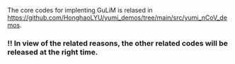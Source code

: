 The core codes for implenting GuLiM is relased in https://github.com/HonghaoLYU/yumi_demos/tree/main/src/yumi_nCoV_demos.
### !! In view of the related reasons, the other related codes will be released at the right time.
